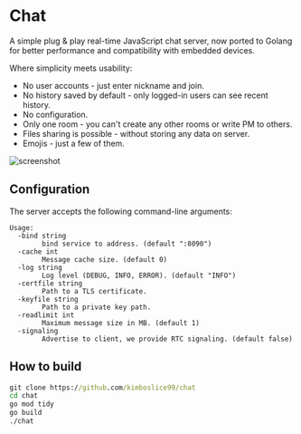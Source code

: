 # Chat
A simple plug & play real-time JavaScript chat server, now ported to Golang for better performance and compatibility with embedded devices.

Where simplicity meets usability:

* No user accounts - just enter nickname and join.
* No history saved by default - only logged-in users can see recent history.
* No configuration.
* Only one room - you can't create any other rooms or write PM to others.
* Files sharing is possible - without storing any data on server.
* Emojis - just a few of them.

![screenshot](https://raw.githubusercontent.com/m1k1o/chat/master/screenshot.png)

## Configuration

The server accepts the following command-line arguments:

```plain
Usage:
  -bind string
        bind service to address. (default ":8090")
  -cache int
        Message cache size. (default 0)
  -log string
        Log level (DEBUG, INFO, ERROR). (default "INFO")
  -certfile string
        Path to a TLS certificate.
  -keyfile string
        Path to a private key path.
  -readlimit int
        Maximum message size in MB. (default 1)
  -signaling
        Advertise to client, we provide RTC signaling. (default false)
```

## How to build

```cmd
git clone https://github.com/kimboslice99/chat
cd chat
go mod tidy
go build
./chat
```

